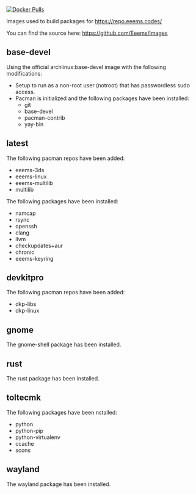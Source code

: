 [![Docker Pulls](https://img.shields.io/docker/pulls/eeems/archlinux.svg)](https://hub.docker.com/r/eeems/archlinux)

Images used to build packages for https://repo.eeems.codes/

You can find the source here: https://github.com/Eeems/images

base-devel
----------

Using the official archlinux:base-devel image with the following modifications:

- Setup to run as a non-root user (notroot) that has passwordless sudo access.
- Pacman is initialized and the following packages have been installed:
  - git
  - base-devel
  - pacman-contrib
  - yay-bin

latest
------

The following pacman repos have been added:
  - eeems-3ds
  - eeems-linux
  - eeems-multilib
  - multilib

The following packages have been installed:
 - namcap
 - rsync
 - openssh
 - clang
 - llvm
 - checkupdates+aur
 - chronic
 - eeems-keyring

devkitpro
---------

The following pacman repos have been added:
 - dkp-libs
 - dkp-linux

gnome
-----

The gnome-shell package has been installed.

rust
----

The rust package has been installed.

toltecmk
--------

The following packages have been nstalled:
 - python
 - python-pip
 - python-virtualenv
 - ccache
 - scons

wayland
-------

The wayland package has been installed.

